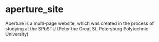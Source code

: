 # aperture_site
Aperture is a multi-page website, which was created in the process of studying at the SPbSTU (Peter the Great St. Petersburg Polytechnic University)
